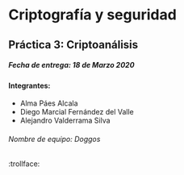 # Criptografía y seguridad

## Práctica 3: Criptoanálisis

##### **Fecha de entrega:** 18 de Marzo 2020

#### Integrantes:

- Alma Páes Alcala
- Diego Marcial Fernández del Valle
- Alejandro Valderrama Silva

###### Nombre de equipo: Doggos

:trollface:
 
